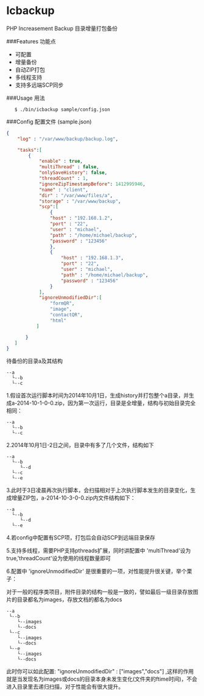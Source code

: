 Icbackup
========

PHP Increasement Backup 目录增量打包备份

###Features 功能点
- 可配置
- 增量备份
- 自动ZIP打包
- 多线程支持
- 支持多远端SCP同步

###Usage 用法
 
 ```
    $ ./bin/icbackup sample/config.json
 ```

###Config  配置文件 (sample.json)
```json
{
    "log" : "/var/www/backup/backup.log",

    "tasks":[
        {
            "enable" : true,
            "multiThread" : false,
            "onlySaveHistory": false,
            "threadCount" : 1,
            "ignoreZipTimestampBefore": 1412995946, 
            "name" : "client",
            "dir" : "/var/www/files/a",
            "storage" : "/var/www/backup",
            "scp":[
                {
                "host" : "192.168.1.2",
                "port" : "22",
                "user" : "michael",
                "path" : "/home/michael/backup",
                "password" : "123456"
                },
                {
                    "host" : "192.168.1.3",
                    "port" : "22",
                    "user" : "michael",
                    "path" : "/home/michael/backup",
                    "password" : "123456"
                }
            ],
            "ignoreUnmodifiedDir":[
                "formQR",
                "image",
                "contactQR",
                "html"
           ]

       }
   ]
}
```


待备份的目录a及其结构
```
--a
  └--b
  └--c
  ```
  
 1.假设首次运行脚本时间为2014年10月1日，生成history并打包整个a目录，并生成a-2014-10-1-0-0.zip，因为第一次运行，目录是全增量，结构与初始目录完全相同：
```
--a
  └--b
  └--c
  ```

 2.2014年10月1日-2日之间，目录中有多了几个文件，结构如下   
```
--a
  └--b
     └--d
  └--c
  └--e
```

 3.此时于3日凌晨再次执行脚本，会扫描相对于上次执行脚本发生的目录变化，生成增量ZIP包，a-2014-10-3-0-0.zip内文件结构如下：
 
```
--a
  └--b
     └--d
  └--e
```

 4.若config中配置有SCP项，打包后会自动SCP到远端目录保存

 5.支持多线程，需要PHP支持pthreads扩展，同时讲配置中 'multiThread'设为true,'threadCount'设为使用的线程数量即可
 
 6.配置中 'ignoreUnmodifiedDir' 是很重要的一项，对性能提升很关键，举个栗子：
 
 对于一般的程序类项目，附件目录的结构一般是一致的，譬如最后一级目录存放图片的目录都名为images，存放文档的都名为docs
 
 ```
 --a
  └--b
     └--images
     └--docs
  └--c
     └--images
     └--docs
  └--e
     └--images
     └--docs
```
 
 此时你可以如此配置:            "ignoreUnmodifiedDir" : ["images","docs"] ,这样的作用就是当发现名为images或docs的目录本身未发生变化(文件夹的ftime时间)，不会进入目录里去递归扫描，对于性能会有很大提升。

